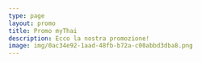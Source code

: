 ```yaml
---
type: page
layout: promo
title: Promo myThai
description: Ecco la nostra promozione!
image: img/0ac34e92-1aad-48fb-b72a-c00abbd3dba8.png
---
```

